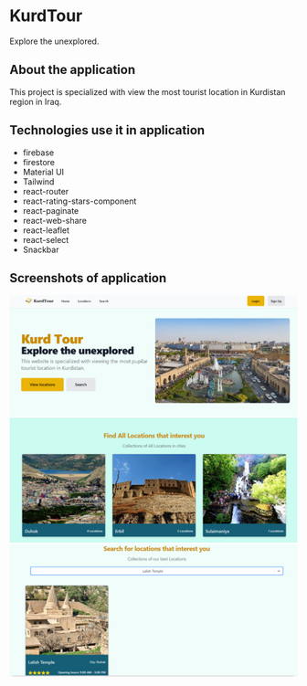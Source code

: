 # KurdTour

Explore the unexplored.

## About the application

This project is specialized with view the most tourist location in Kurdistan region in Iraq.

## Technologies use it in application

- firebase
- firestore
- Material UI
- Tailwind
- react-router
- react-rating-stars-component
- react-paginate
- react-web-share
- react-leaflet
- react-select
- Snackbar

## Screenshots of application

![new img](/src/assets/01.PNG)
![new img](/src/assets/02.PNG)
![new img](/src/assets/03.PNG)



